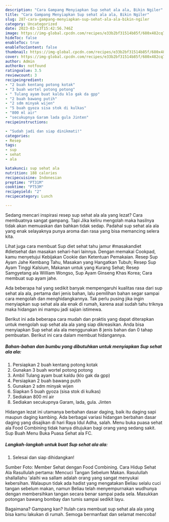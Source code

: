 ```yaml
---
description: "Cara Gampang Menyiapkan Sup sehat ala ala, Bikin Ngiler"
title: "Cara Gampang Menyiapkan Sup sehat ala ala, Bikin Ngiler"
slug: 287-cara-gampang-menyiapkan-sup-sehat-ala-ala-bikin-ngiler
category: Uncategorized
date: 2023-03-13T15:42:56.746Z
image: https://img-global.cpcdn.com/recipes/e33b2bf31514b85f/680x482cq70/sup-sehat-ala-ala-foto-resep-utama.jpg
hideToc: false
enableToc: true
enableTocContent: false
thumbnail: https://img-global.cpcdn.com/recipes/e33b2bf31514b85f/680x482cq70/sup-sehat-ala-ala-foto-resep-utama.jpg
cover: https://img-global.cpcdn.com/recipes/e33b2bf31514b85f/680x482cq70/sup-sehat-ala-ala-foto-resep-utama.jpg
author: Admin
authorAv: notfound
ratingvalue: 3.5
reviewcount: 3
recipeingredient:
- "2 buah kentang potong kotak"
- "3 buah wortel potong potong"
- " Tulang ayam buat kaldu klo gak da gpp"
- "2 buah bawang putih"
- "2 sdm minyak wijen"
- "5 buah gyoza sisa stok di kulkas"
- "800 ml air"
- "secukupnya Garam lada gula Jinten"
recipeinstructions:

- "Sudah jadi dan siap dinikmati!"
categories:
- Resep
tags:
- sup
- sehat
- ala

katakunci: sup sehat ala 
nutrition: 188 calories
recipecuisine: Indonesian
preptime: "PT31M"
cooktime: "PT53M"
recipeyield: "2"
recipecategory: Lunch

---
```



Sedang mencari inspirasi resep sup sehat ala ala yang lezat? Cara membuatnya sangat gampang. Tapi Jika keliru mengolah maka hasilnya tidak akan memuaskan dan bahkan tidak sedap. Padahal sup sehat ala ala yang enak selayaknya punya aroma dan rasa yang bisa memancing selera kita.


Lihat juga cara membuat Sup diet sehat tahu jamur #masakandiet #dietsehat dan masakan sehari-hari lainnya. Dengan memakai Cookpad, kamu menyetujui Kebijakan Cookie dan Ketentuan Pemakaian. Resep Sup Ayam Jahe Kembang Tahu, Masakan yang Hangatkan Tubuh; Resep Sup Ayam Tinggi Kalsium, Makanan untuk yang Kurang Sehat; Resep Samgyetang ala William Wongso, Sup Ayam Ginseng Khas Korea; Cara membuat sup ayam jahe.

Ada beberapa hal yang sedikit banyak mempengaruhi kualitas rasa dari sup sehat ala ala, pertama dari jenis bahan, lalu pemilihan bahan segar sampai cara mengolah dan menghidangkannya. Tak perlu pusing jika ingin menyiapkan sup sehat ala ala enak di rumah, karena asal sudah tahu triknya maka hidangan ini mampu jadi sajian istimewa.


Berikut ini ada beberapa cara mudah dan praktis yang dapat diterapkan untuk mengolah sup sehat ala ala yang siap dikreasikan. Anda bisa menyiapkan Sup sehat ala ala menggunakan 8 jenis bahan dan 0 tahap pembuatan. Berikut ini cara dalam membuat hidangannya.

<!--inarticleads1-->

##### Bahan-bahan dan bumbu yang dibutuhkan untuk menyiapkan Sup sehat ala ala:

1. Persiapkan 2 buah kentang potong kotak
1. Gunakan 3 buah wortel potong potong
1. Ambil  Tulang ayam buat kaldu (klo gak da gpp)
1. Persiapkan 2 buah bawang putih
1. Gunakan 2 sdm minyak wijen
1. Siapkan 5 buah gyoza (sisa stok di kulkas)
1. Sediakan 800 ml air
1. Sediakan secukupnya Garam, lada, gula. Jinten


Hidangan lezat ini utamanya berbahan dasar daging, baik itu daging sapi maupun daging kambing. Ada berbagai variasi hidangan berbahan dasar daging yang disajikan di hari Raya Idul Adha, salah. Menu buka puasa sehat ala Food Combining tidak hanya ditujukan bagi orang yang sedang sakit. Sup Buah Menu Buka Puasa Sehat ala FC. 

<!--inarticleads2-->

##### Langkah-langkah untuk buat Sup sehat ala ala:


1. Selesai dan siap dihidangkan!

Sumber Foto: Member Sehat dengan Food Combining. Cara Hidup Sehat Ala Rasullulah pertama: Mencuci Tangan Sebelum Makan. Rasulullah shallallahu &#39;alaihi wa sallam adalah orang yang sangat menyukai kebersihan. Walaupun tidak ada hadist yang mengatakan Beliau selalu cuci tangan sebelum makan, namun Beliau telah menyempurnakan wudhunya dengan membersihkan tangan secara benar sampai pada sela. Masukkan potongan bawang bombay dan tumis sampai sedikit layu. 

Bagaimana? Gampang kan? Itulah cara membuat sup sehat ala ala yang bisa kamu lakukan di rumah. Semoga bermanfaat dan selamat mencoba!
